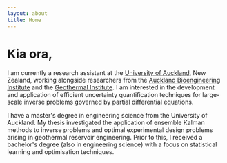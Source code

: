 ```yaml
---
layout: about
title: Home
---
```


# Kia ora,

I am currently a research assistant at the [University of Auckland](https://www.auckland.ac.nz/en.html), New Zealand, working alongside researchers from the [Auckland Bioengineering Institute](https://www.auckland.ac.nz/en/abi.html) and the [Geothermal Institute](https://www.auckland.ac.nz/en/engineering/our-research/discover/research-areas-and-facilities/geothermal-institute.html). I am interested in the development and application of efficient uncertainty quantification techniques for large-scale inverse problems governed by partial differential equations.

I have a master's degree in engineering science from the University of Auckland. My thesis investigated the application of ensemble Kalman methods to inverse problems and optimal experimental design problems arising in geothermal reservoir engineering. Prior to this, I received a bachelor's degree (also in engineering science) with a focus on statistical learning and optimisation techniques.